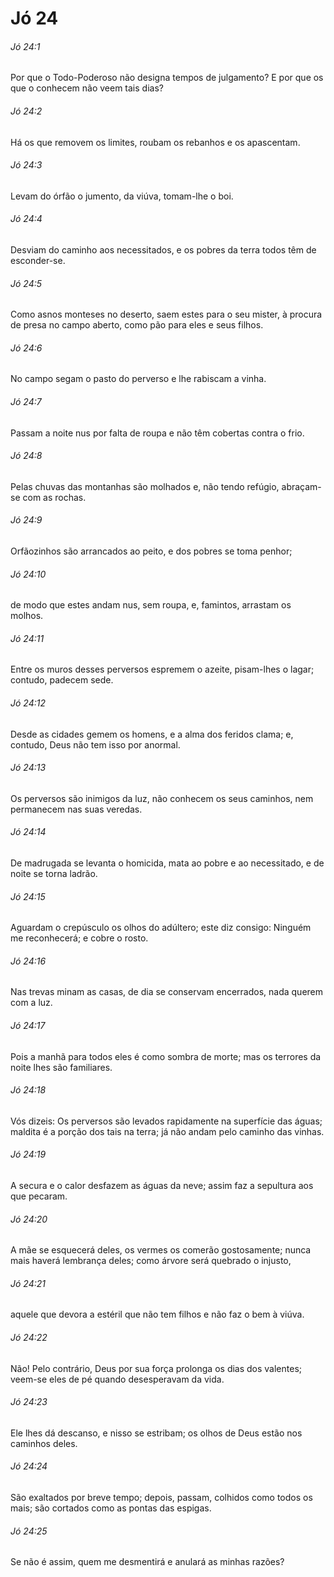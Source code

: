 # Jó 24

###### Jó 24:1

Por que o Todo-Poderoso não designa tempos de julgamento? E por que os que o conhecem não veem tais dias?

###### Jó 24:2

Há os que removem os limites, roubam os rebanhos e os apascentam.

###### Jó 24:3

Levam do órfão o jumento, da viúva, tomam-lhe o boi.

###### Jó 24:4

Desviam do caminho aos necessitados, e os pobres da terra todos têm de esconder-se.

###### Jó 24:5

Como asnos monteses no deserto, saem estes para o seu mister, à procura de presa no campo aberto, como pão para eles e seus filhos.

###### Jó 24:6

No campo segam o pasto do perverso e lhe rabiscam a vinha.

###### Jó 24:7

Passam a noite nus por falta de roupa e não têm cobertas contra o frio.

###### Jó 24:8

Pelas chuvas das montanhas são molhados e, não tendo refúgio, abraçam-se com as rochas.

###### Jó 24:9

Orfãozinhos são arrancados ao peito, e dos pobres se toma penhor;

###### Jó 24:10

de modo que estes andam nus, sem roupa, e, famintos, arrastam os molhos.

###### Jó 24:11

Entre os muros desses perversos espremem o azeite, pisam-lhes o lagar; contudo, padecem sede.

###### Jó 24:12

Desde as cidades gemem os homens, e a alma dos feridos clama; e, contudo, Deus não tem isso por anormal.

###### Jó 24:13

Os perversos são inimigos da luz, não conhecem os seus caminhos, nem permanecem nas suas veredas.

###### Jó 24:14

De madrugada se levanta o homicida, mata ao pobre e ao necessitado, e de noite se torna ladrão.

###### Jó 24:15

Aguardam o crepúsculo os olhos do adúltero; este diz consigo: Ninguém me reconhecerá; e cobre o rosto.

###### Jó 24:16

Nas trevas minam as casas, de dia se conservam encerrados, nada querem com a luz.

###### Jó 24:17

Pois a manhã para todos eles é como sombra de morte; mas os terrores da noite lhes são familiares.

###### Jó 24:18

Vós dizeis: Os perversos são levados rapidamente na superfície das águas; maldita é a porção dos tais na terra; já não andam pelo caminho das vinhas.

###### Jó 24:19

A secura e o calor desfazem as águas da neve; assim faz a sepultura aos que pecaram.

###### Jó 24:20

A mãe se esquecerá deles, os vermes os comerão gostosamente; nunca mais haverá lembrança deles; como árvore será quebrado o injusto,

###### Jó 24:21

aquele que devora a estéril que não tem filhos e não faz o bem à viúva.

###### Jó 24:22

Não! Pelo contrário, Deus por sua força prolonga os dias dos valentes; veem-se eles de pé quando desesperavam da vida.

###### Jó 24:23

Ele lhes dá descanso, e nisso se estribam; os olhos de Deus estão nos caminhos deles.

###### Jó 24:24

São exaltados por breve tempo; depois, passam, colhidos como todos os mais; são cortados como as pontas das espigas.

###### Jó 24:25

Se não é assim, quem me desmentirá e anulará as minhas razões?

